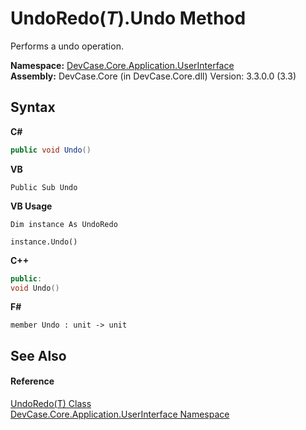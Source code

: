 # UndoRedo(*T*).Undo Method 
 

Performs a undo operation.

**Namespace:**&nbsp;<a href="N_DevCase_Core_Application_UserInterface">DevCase.Core.Application.UserInterface</a><br />**Assembly:**&nbsp;DevCase.Core (in DevCase.Core.dll) Version: 3.3.0.0 (3.3)

## Syntax

**C#**<br />
``` C#
public void Undo()
```

**VB**<br />
``` VB
Public Sub Undo
```

**VB Usage**<br />
``` VB Usage
Dim instance As UndoRedo

instance.Undo()
```

**C++**<br />
``` C++
public:
void Undo()
```

**F#**<br />
``` F#
member Undo : unit -> unit 

```


## See Also


#### Reference
<a href="T_DevCase_Core_Application_UserInterface_UndoRedo_1">UndoRedo(T) Class</a><br /><a href="N_DevCase_Core_Application_UserInterface">DevCase.Core.Application.UserInterface Namespace</a><br />